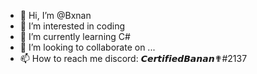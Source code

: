 - 👋 Hi, I’m @Bxnan
- 👀 I’m interested in coding
- 🌱 I’m currently learning C#
- 💞️ I’m looking to collaborate on ...
- 📫 How to reach me discord: 𝘾𝙚𝙧𝙩𝙞𝙛𝙞𝙚𝙙𝘽𝙖𝙣𝙖𝙣✟#2137

<!---
Bxnan/Bxnan is a ✨ special ✨ repository because its `README.md` (this file) appears on your GitHub profile.
You can click the Preview link to take a look at your changes.
--->
